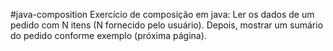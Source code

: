 #java-composition
Exercício de composição em java:
Ler os dados de um pedido com N itens (N fornecido pelo usuário). Depois, mostrar um sumário do pedido conforme exemplo (próxima página).
